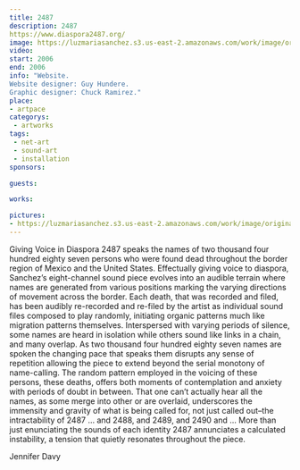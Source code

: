 ```yaml
---
title: 2487
description: 2487
https://www.diaspora2487.org/
image: https://luzmariasanchez.s3.us-east-2.amazonaws.com/work/image/original/diaspora2487_wsite.jpg
video: 
start: 2006
end: 2006
info: "Website.
Website designer: Guy Hundere.
Graphic designer: Chuck Ramirez."
place: 
- artpace
categorys:
 - artworks
tags: 
 - net-art
 - sound-art
 - installation
sponsors:

guests:

works:

pictures:
- https://luzmariasanchez.s3.us-east-2.amazonaws.com/work/image/original/diaspora2487_wsite.jpg
---
```


Giving Voice in Diaspora 2487 speaks the names of two thousand four hundred eighty seven persons who were found dead throughout the border region of Mexico and the United States. Effectually giving voice to diaspora, Sanchez’s eight-channel sound piece evolves into an audible terrain where names are generated from various positions marking the varying directions of movement across the border. Each death, that was recorded and filed, has been audibly re-recorded and re-filed by the artist as individual sound files composed to play randomly, initiating organic patterns much like migration patterns themselves. Interspersed with varying periods of silence, some names are heard in isolation while others sound like links in a chain, and many overlap. As two thousand four hundred eighty seven names are spoken the changing pace that speaks them disrupts any sense of repetition allowing the piece to extend beyond the serial monotony of name-calling. The random pattern employed in the voicing of these persons, these deaths, offers both moments of contemplation and anxiety with periods of doubt in between. That one can’t actually hear all the names, as some merge into other or are overlaid, underscores the immensity and gravity of what is being called for, not just called out–the intractability of 2487 … and 2488, and 2489, and 2490 and … More than just enunciating the sounds of each identity 2487 annunciates a calculated instability, a tension that quietly resonates throughout the piece.

 
Jennifer Davy